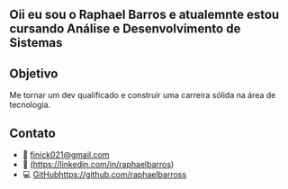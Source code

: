 ## Oii eu sou o **Raphael Barros** e atualemnte estou cursando **Análise e Desenvolvimento de Sistemas** 






##  Objetivo  
Me tornar um dev qualificado e construir uma carreira sólida na área de tecnologia.




##  Contato  
- 📧 finick021@gmail.com  
- 🔗 [(https://linkedin.com/in/raphaelbarros)  ](https://www.linkedin.com/in/raphael-barross/)
- 💻 [GitHub](https://github.com/raphaelbarross)https://github.com/raphaelbarross



